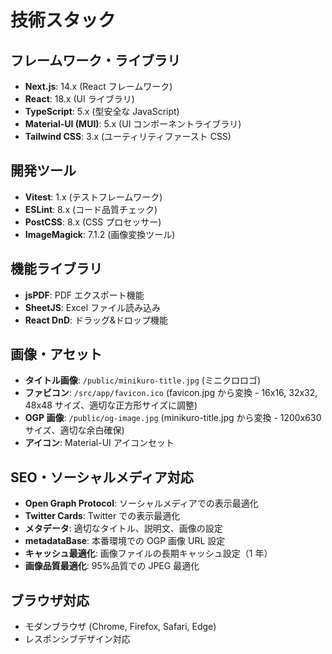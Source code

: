 # 技術スタック

## フレームワーク・ライブラリ

- **Next.js**: 14.x (React フレームワーク)
- **React**: 18.x (UI ライブラリ)
- **TypeScript**: 5.x (型安全な JavaScript)
- **Material-UI (MUI)**: 5.x (UI コンポーネントライブラリ)
- **Tailwind CSS**: 3.x (ユーティリティファースト CSS)

## 開発ツール

- **Vitest**: 1.x (テストフレームワーク)
- **ESLint**: 8.x (コード品質チェック)
- **PostCSS**: 8.x (CSS プロセッサー)
- **ImageMagick**: 7.1.2 (画像変換ツール)

## 機能ライブラリ

- **jsPDF**: PDF エクスポート機能
- **SheetJS**: Excel ファイル読み込み
- **React DnD**: ドラッグ&ドロップ機能

## 画像・アセット

- **タイトル画像**: `/public/minikuro-title.jpg` (ミニクロロゴ)
- **ファビコン**: `/src/app/favicon.ico` (favicon.jpg から変換 - 16x16, 32x32, 48x48 サイズ、適切な正方形サイズに調整)
- **OGP 画像**: `/public/og-image.jpg` (minikuro-title.jpg から変換 - 1200x630 サイズ、適切な余白確保)
- **アイコン**: Material-UI アイコンセット

## SEO・ソーシャルメディア対応

- **Open Graph Protocol**: ソーシャルメディアでの表示最適化
- **Twitter Cards**: Twitter での表示最適化
- **メタデータ**: 適切なタイトル、説明文、画像の設定
- **metadataBase**: 本番環境での OGP 画像 URL 設定
- **キャッシュ最適化**: 画像ファイルの長期キャッシュ設定（1 年）
- **画像品質最適化**: 95%品質での JPEG 最適化

## ブラウザ対応

- モダンブラウザ (Chrome, Firefox, Safari, Edge)
- レスポンシブデザイン対応
